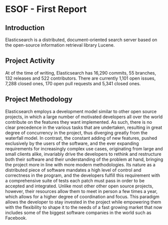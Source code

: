 ESOF - First Report
===================

Introduction
-------------
Elasticsearch is a distributed, document-oriented search server based on the open-source information retrieval library Lucene.

Project Activity
----------------
At of the time of writing, Elasticsearch has 16,290 commits, 55 branches, 132 releases and 522 contributors.
There are currently 1,101 open issues, 7,288 closed ones, 170 open pull requests and 5,341 closed ones.

Project Methodology
-------------------
Elasticsearch employs a development model similar to other open source projects, in which a large number of motivated developers all over the world contribute on the features they want implemented. As such, there is no clear precedence in the various tasks that are undertaken, resulting in great degree of concurrency in the project, thus diverging greatly from the waterfall model. In contrast, the constant adding of new features, pushed exclusively by the users of the software, and the ever expanding requirements for increasingly complex use cases, originating from large and small clients alike, invariably drive the developers to rethink and restructure both their software and their understanding of the problem at hand, bringing the project more in line with more modern methodologies.
Its nature as a distributed piece of software mandates a high level of control and correctness in the program, and the developers fulfill this requirement with a comprehensive suite of tests each patch must pass in order to be accepted and integrated.
Unlike most other other open source projects, however, their resources allow them to meet in person a few times a year, which allows for a higher degree of coordination and focus.
This paradigm allows the developer to stay invested in the project while empowering them with the flexibility to shape it to the needs of a fast growing market that now includes some of the biggest software companies in the world such as Facebook.
